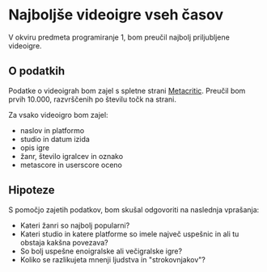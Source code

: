 # Najboljše videoigre vseh časov
V okviru predmeta programiranje 1, bom preučil najbolj priljubljene videoigre.

## O podatkih
Podatke o videoigrah bom zajel s spletne strani [Metacritic](https://www.metacritic.com/browse/games/score/metascore/all/all/filtered?view=detailed).
Preučil bom prvih 10.000, razvrščenih po številu točk na strani.

Za vsako videoigro bom zajel:
- naslov in platformo
- studio in datum izida
- opis igre
- žanr, število igralcev in oznako
- metascore in userscore oceno

## Hipoteze
S pomočjo zajetih podatkov, bom skušal odgovoriti na naslednja vprašanja:
- Kateri žanri so najbolj popularni?
- Kateri studio in katere platforme so imele največ uspešnic in ali tu obstaja kakšna povezava?
- So bolj uspešne enoigralske ali večigralske igre?
- Koliko se razlikujeta mnenji ljudstva in "strokovnjakov"?
